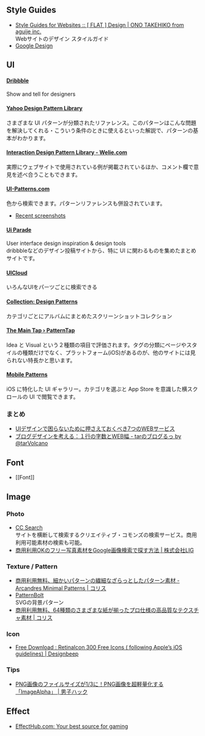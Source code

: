 ## Style Guides

- [Style Guides for Websites :: [ FLAT ] Design | ONO TAKEHIKO from aguije inc.](http://flat.is/design/2014/05/style-guides-for-websites/)  
  Webサイトのデザイン スタイルガイド
- [Google Design](http://www.google.com/design/)

## UI

#### [Dribbble](http://dribbble.com/)
Show and tell for designers

#### [Yahoo Design Pattern Library](https://developer.yahoo.com/ypatterns/)
さまざまな UI パターンが分類されたリファレンス。このパターンはこんな問題を解決してくれる・こういう条件のときに使えるといった解説で、パターンの基本がわかります。

#### [Interaction Design Pattern Library - Welie.com](http://www.welie.com/patterns/index.php)
実際にウェブサイトで使用されている例が掲載されているほか、コメント欄で意見を述べ合うこともできます。

#### [UI-Patterns.com](http://ui-patterns.com/)
色から検索できます。パターンリファレンスも併設されています。
- [Recent screenshots](http://ui-patterns.com/explore)

#### [Ui Parade](http://www.uiparade.com/)
User interface design inspiration & design tools  
dribbbleなどのデザイン投稿サイトから、特に UI に関わるものを集めたまとめサイトです。

#### [UICloud](http://ui-cloud.com/)
いろんなUIをパーツごとに検索できる

#### [Collection: Design Patterns](https://www.flickr.com/photos/factoryjoe/collections/72157600001823120/)
カテゴリごとにアルバムにまとめたスクリーンショットコレクション

#### [The Main Tap › PatternTap](http://patterntap.com/)
Idea と Visual という２種類の項目で評価されます。タグの分類にページやスタイルの種類だけでなく、プラットフォーム(iOS)があるのが、他のサイトには見られない特長かと思います。

#### [Mobile Patterns](http://www.mobile-patterns.com/)
iOS に特化した UI ギャラリー。カテゴリを選ぶと App Store を意識した横スクロールの UI で閲覧できます。

### まとめ
- [UIデザインで困らないために押さえておくべき7つのWEBサービス](http://blog.layer8.sh/ja/2012/04/08/7-useful-items-for-better-user-interface-design/)
- [ブログデザインを考える：１行の字数とWEB幅 - tarのブログるっ by @tarVolcano](http://tar.blogru.me/entry/2014/05/22/080100)


## Font

- [[Font]]


## Image

### Photo

- [CC Search](http://search.creativecommons.org/)  
  サイトを横断して検索するクリエイティブ・コモンズの検索サービス。商用利用可能素材の検索も可能。
- [商用利用OKのフリー写真素材をGoogle画像検索で探す方法 | 株式会社LIG](http://liginc.co.jp/web/design/material/100252)

### Texture / Pattern

- [商用利用無料、細かいパターンの繊細なざらっとしたパターン素材 -Arcandres Minimal Patterns | コリス](http://coliss.com/articles/freebies/freebies-minimal-patterns-by-arcandres.html)
- [PatternBolt](http://buseca.github.io/patternbolt/)  
  SVGの背景パターン
- [商用利用無料、64種類のさまざまな紙が揃ったプロ仕様の高品質なテクスチャ素材 | コリス](http://coliss.com/articles/freebies/freebies-paper-textures-by-companyfolders.html)


### Icon

- [Free Download : RetinaIcon 300 Free Icons ( following Apple’s iOS guidelines) | Designbeep](http://designbeep.com/2014/07/31/free-download-retinaicon-300-free-icons-following-apples-ios-guidelines/)

### Tips

- [PNG画像のファイルサイズが1/3に！PNG画像を超軽量化する「ImageAlpha」 | 男子ハック](http://www.danshihack.com/2012/08/18/junp/macapp-imagealpha.html)

## Effect

- [EffectHub.com: Your best source for gaming](http://effecthub.com/)